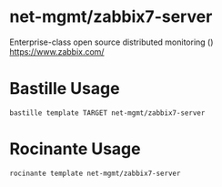 # net-mgmt/zabbix7-server
Enterprise-class open source distributed monitoring ()
https://www.zabbix.com/

# Bastille Usage
```shell
bastille template TARGET net-mgmt/zabbix7-server
```

# Rocinante Usage
```shell
rocinante template net-mgmt/zabbix7-server
```
